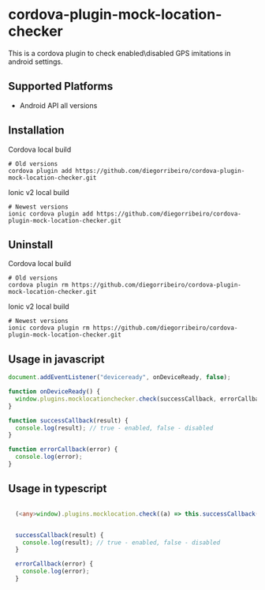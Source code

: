 # cordova-plugin-mock-location-checker

This is a cordova plugin to check enabled\disabled GPS imitations in android settings.

## Supported Platforms

- Android API all versions

## Installation

Cordova local build

    # Old versions
    cordova plugin add https://github.com/diegorribeiro/cordova-plugin-mock-location-checker.git

Ionic v2 local build

    # Newest versions
    ionic cordova plugin add https://github.com/diegorribeiro/cordova-plugin-mock-location-checker.git

## Uninstall

Cordova local build

    # Old versions
    cordova plugin rm https://github.com/diegorribeiro/cordova-plugin-mock-location-checker.git

Ionic v2 local build

    # Newest versions
    ionic cordova plugin rm https://github.com/diegorribeiro/cordova-plugin-mock-location-checker.git


## Usage in javascript

```js
document.addEventListener("deviceready", onDeviceReady, false);

function onDeviceReady() {
  window.plugins.mocklocationchecker.check(successCallback, errorCallback);
}

function successCallback(result) {
  console.log(result); // true - enabled, false - disabled
}

function errorCallback(error) {
  console.log(error);
}
```

## Usage in typescript

```ts

  (<any>window).plugins.mocklocation.check((a) => this.successCallback(a), (b) => this.errorCallback(b));


  successCallback(result) {
    console.log(result); // true - enabled, false - disabled
  }

  errorCallback(error) {
    console.log(error);
  }

```
